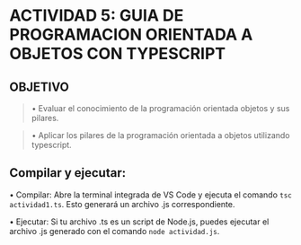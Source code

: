 # ACTIVIDAD 5: GUIA DE PROGRAMACION ORIENTADA A OBJETOS CON TYPESCRIPT

## OBJETIVO

> •	Evaluar el conocimiento de la programación orientada objetos y sus pilares.

> •	Aplicar los pilares de la programación orientada a objetos utilizando typescript.

## Compilar y ejecutar:

• Compilar: Abre la terminal integrada de VS Code y ejecuta el comando `tsc actividad1.ts`. Esto generará un archivo .js correspondiente.

• Ejecutar: Si tu archivo .ts es un script de Node.js, puedes ejecutar el archivo .js generado con el comando `node actividad.js`.
